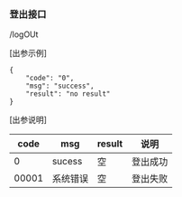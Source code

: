 ### 登出接口
/logOUt

[出参示例]
```
{
    "code": "0",
    "msg": "success",
    "result": "no result"
}
```

[出参说明]

code | msg  | result | 说明
------- | ------- | -------|----|
0 | sucess | 空 | 登出成功
00001 | 系统错误 | 空| 登出失败

